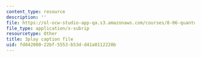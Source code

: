```yaml
---
content_type: resource
description: ''
file: https://ol-ocw-studio-app-qa.s3.amazonaws.com/courses/8-06-quantum-physics-iii-spring-2018/fd84208022bf5553b53dd41a0112220b_yg3NGFpZr4w.vtt
file_type: application/x-subrip
resourcetype: Other
title: 3play caption file
uid: fd842080-22bf-5553-b53d-d41a0112220b
---
```

